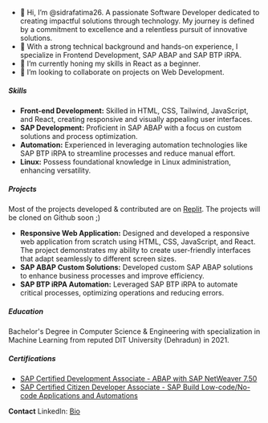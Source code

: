 - 👋 Hi, I’m @sidrafatima26. A passionate Software Developer dedicated to creating impactful solutions through technology.
  My journey is defined by a commitment to excellence and a relentless pursuit of innovative solutions.
- 👀 With a strong technical background and hands-on experience, I specialize in Frontend Development, SAP ABAP and SAP BTP iRPA.
- 🌱 I’m currently honing my skills in React as a beginner.
- 💞️ I’m looking to collaborate on projects on Web Development.

##### Skills

- **Front-end Development:** Skilled in HTML, CSS, Tailwind, JavaScript, and React, creating responsive and visually appealing user interfaces.
- **SAP Development:** Proficient in SAP ABAP with a focus on custom solutions and process optimization.
- **Automation:** Experienced in leveraging automation technologies like SAP BTP iRPA to streamline processes and reduce manual effort.
- **Linux:** Possess foundational knowledge in Linux administration, enhancing versatility.

##### Projects

Most of the projects developed & contributed are on [Replit](https://replit.com/@SidraFatima1). The projects will be cloned on Github soon ;) 

- **Responsive Web Application:** Designed and developed a responsive web application from scratch using HTML, CSS, JavaScript, and React.
  The project demonstrates my ability to create user-friendly interfaces that adapt seamlessly to different screen sizes.
- **SAP ABAP Custom Solutions:** Developed custom SAP ABAP solutions to enhance business processes and improve efficiency.
- **SAP BTP iRPA Automation:** Leveraged SAP BTP iRPA to automate critical processes, optimizing operations and reducing errors.

##### Education

Bachelor's Degree in Computer Science & Engineering with specialization in Machine Learning from reputed DIT University (Dehradun) in 2021.

##### Certifications

- [SAP Certified Development Associate - ABAP with SAP NetWeaver 7.50](https://www.credly.com/badges/23451fbc-d739-4667-bd41-8d719fa4fbb6/public_url)
- [SAP Certified Citizen Developer Associate - SAP Build Low-code/No-code Applications and Automations](https://www.credly.com/badges/56ec3e00-cec1-49b0-a609-32bb345d3eb5/public_url)
  
**Contact**
LinkedIn: [Bio](https://www.linkedin.com/in/sidrafatima26)

<!---
sidrafatima26/sidrafatima26 is a ✨ special ✨ repository because its `README.md` (this file) appears on your GitHub profile.
You can click the Preview link to take a look at your changes.
--->
